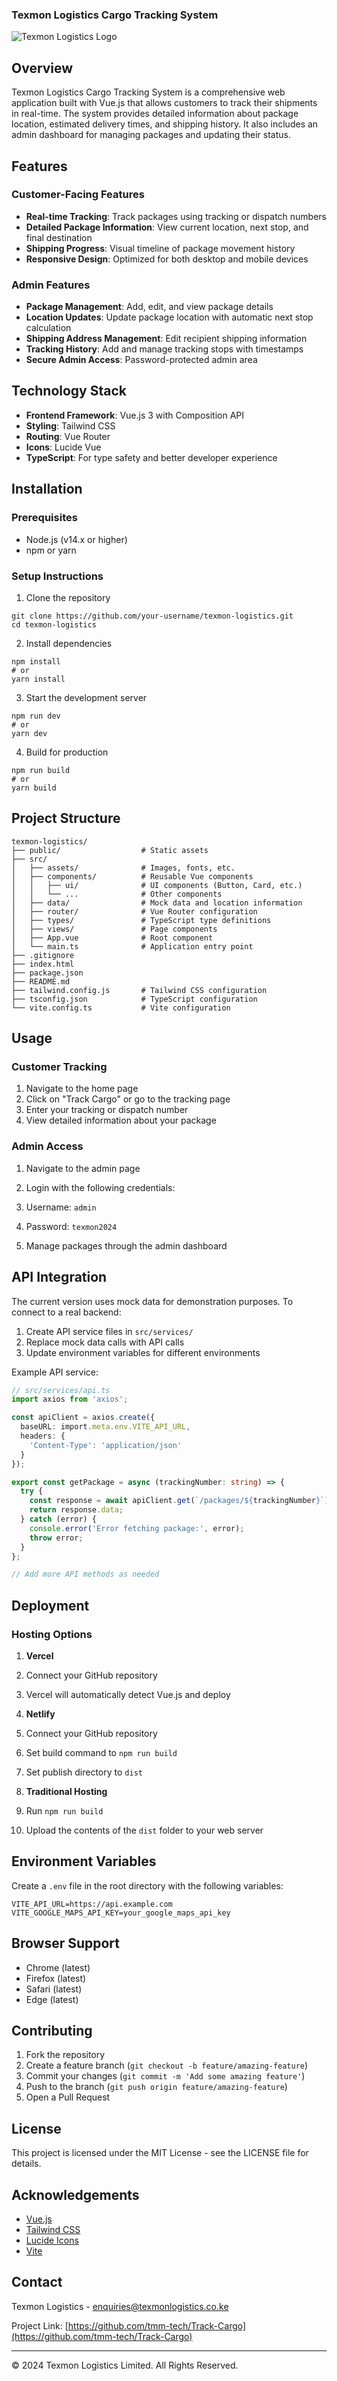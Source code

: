 ### Texmon Logistics Cargo Tracking System

![Texmon Logistics Logo](https://www.texmonlogistics.co.ke/assets/images/texmon-logo.png)


## Overview

Texmon Logistics Cargo Tracking System is a comprehensive web application built with Vue.js that allows customers to track their shipments in real-time. The system provides detailed information about package location, estimated delivery times, and shipping history. It also includes an admin dashboard for managing packages and updating their status.

## Features

### Customer-Facing Features

- **Real-time Tracking**: Track packages using tracking or dispatch numbers
- **Detailed Package Information**: View current location, next stop, and final destination
- **Shipping Progress**: Visual timeline of package movement history
- **Responsive Design**: Optimized for both desktop and mobile devices


### Admin Features

- **Package Management**: Add, edit, and view package details
- **Location Updates**: Update package location with automatic next stop calculation
- **Shipping Address Management**: Edit recipient shipping information
- **Tracking History**: Add and manage tracking stops with timestamps
- **Secure Admin Access**: Password-protected admin area


## Technology Stack

- **Frontend Framework**: Vue.js 3 with Composition API
- **Styling**: Tailwind CSS
- **Routing**: Vue Router
- **Icons**: Lucide Vue
- **TypeScript**: For type safety and better developer experience


## Installation

### Prerequisites

- Node.js (v14.x or higher)
- npm or yarn


### Setup Instructions

1. Clone the repository


```shellscript
git clone https://github.com/your-username/texmon-logistics.git
cd texmon-logistics
```

2. Install dependencies


```shellscript
npm install
# or
yarn install
```

3. Start the development server


```shellscript
npm run dev
# or
yarn dev
```

4. Build for production


```shellscript
npm run build
# or
yarn build
```

## Project Structure

```plaintext
texmon-logistics/
├── public/                  # Static assets
├── src/
│   ├── assets/              # Images, fonts, etc.
│   ├── components/          # Reusable Vue components
│   │   ├── ui/              # UI components (Button, Card, etc.)
│   │   └── ...              # Other components
│   ├── data/                # Mock data and location information
│   ├── router/              # Vue Router configuration
│   ├── types/               # TypeScript type definitions
│   ├── views/               # Page components
│   ├── App.vue              # Root component
│   └── main.ts              # Application entry point
├── .gitignore
├── index.html
├── package.json
├── README.md
├── tailwind.config.js       # Tailwind CSS configuration
├── tsconfig.json            # TypeScript configuration
└── vite.config.ts           # Vite configuration
```

## Usage

### Customer Tracking

1. Navigate to the home page
2. Click on "Track Cargo" or go to the tracking page
3. Enter your tracking or dispatch number
4. View detailed information about your package


### Admin Access

1. Navigate to the admin page
2. Login with the following credentials:

1. Username: `admin`
2. Password: `texmon2024`



3. Manage packages through the admin dashboard


## API Integration

The current version uses mock data for demonstration purposes. To connect to a real backend:

1. Create API service files in `src/services/`
2. Replace mock data calls with API calls
3. Update environment variables for different environments


Example API service:

```typescript
// src/services/api.ts
import axios from 'axios';

const apiClient = axios.create({
  baseURL: import.meta.env.VITE_API_URL,
  headers: {
    'Content-Type': 'application/json'
  }
});

export const getPackage = async (trackingNumber: string) => {
  try {
    const response = await apiClient.get(`/packages/${trackingNumber}`);
    return response.data;
  } catch (error) {
    console.error('Error fetching package:', error);
    throw error;
  }
};

// Add more API methods as needed
```

## Deployment

### Hosting Options

1. **Vercel**

1. Connect your GitHub repository
2. Vercel will automatically detect Vue.js and deploy



2. **Netlify**

1. Connect your GitHub repository
2. Set build command to `npm run build`
3. Set publish directory to `dist`



3. **Traditional Hosting**

1. Run `npm run build`
2. Upload the contents of the `dist` folder to your web server





## Environment Variables

Create a `.env` file in the root directory with the following variables:

```plaintext
VITE_API_URL=https://api.example.com
VITE_GOOGLE_MAPS_API_KEY=your_google_maps_api_key
```

## Browser Support

- Chrome (latest)
- Firefox (latest)
- Safari (latest)
- Edge (latest)


## Contributing

1. Fork the repository
2. Create a feature branch (`git checkout -b feature/amazing-feature`)
3. Commit your changes (`git commit -m 'Add some amazing feature'`)
4. Push to the branch (`git push origin feature/amazing-feature`)
5. Open a Pull Request


## License

This project is licensed under the MIT License - see the LICENSE file for details.

## Acknowledgements

- [Vue.js](https://vuejs.org/)
- [Tailwind CSS](https://tailwindcss.com/)
- [Lucide Icons](https://lucide.dev/)
- [Vite](https://vitejs.dev/)


## Contact

Texmon Logistics - [enquiries@texmonlogistics.co.ke](mailto:enquiries@texmonlogistics.co.ke)

Project Link: [https://github.com/tmm-tech/Track-Cargo](https://github.com/tmm-tech/Track-Cargo)

---

© 2024 Texmon Logistics Limited. All Rights Reserved.